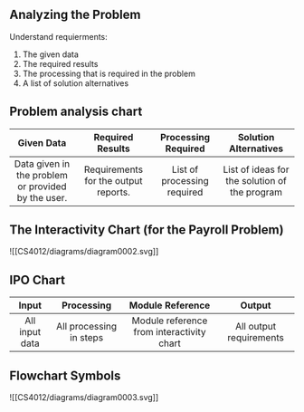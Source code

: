
## Analyzing the Problem
Understand requierments:
1. The given data
2. The required results
3. The processing that is required in the problem
4. A list of solution alternatives

## Problem analysis chart

|                     Given Data                     |           Required Results           |     Processing Required     |             Solution Alternatives             |
|:--------------------------------------------------:|:------------------------------------:|:---------------------------:|:---------------------------------------------:|
| Data given in the problem or provided by the user. | Requirements for the output reports. | List of processing required | List of ideas for the solution of the program |

## The Interactivity Chart (for the Payroll Problem)
![[CS4012/diagrams/diagram0002.svg]]

## IPO Chart

| Input          | Processing              | Module Reference                          | Output                  |
| :--------------: | :-----------------------: | :-----------------------------------------: |:-----------------------: |
| All input data | All processing in steps | Module reference from interactivity chart | All output requirements |

## Flowchart Symbols
![[CS4012/diagrams/diagram0003.svg]]
